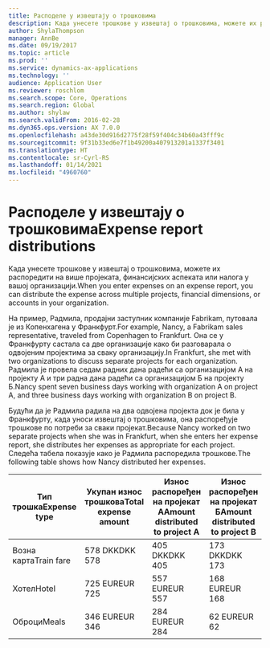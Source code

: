 ```yaml
---
title: Расподеле у извештају о трошковима
description: Када унесете трошкове у извештај о трошковима, можете их распоредити на више пројеката, правних лица или налога у вашој организацији.
author: ShylaThompson
manager: AnnBe
ms.date: 09/19/2017
ms.topic: article
ms.prod: ''
ms.service: dynamics-ax-applications
ms.technology: ''
audience: Application User
ms.reviewer: roschlom
ms.search.scope: Core, Operations
ms.search.region: Global
ms.author: shylaw
ms.search.validFrom: 2016-02-28
ms.dyn365.ops.version: AX 7.0.0
ms.openlocfilehash: a43de30d916d2775f28f59f404c34b60a43fff9c
ms.sourcegitcommit: 9f31b33ed6e7f1b49200a407913201a1337f3401
ms.translationtype: HT
ms.contentlocale: sr-Cyrl-RS
ms.lasthandoff: 01/14/2021
ms.locfileid: "4960760"
---
```

# <a name="expense-report-distributions"></a><span data-ttu-id="b00f1-103">Расподеле у извештају о трошковима</span><span class="sxs-lookup"><span data-stu-id="b00f1-103">Expense report distributions</span></span>

<span data-ttu-id="b00f1-104">Када унесете трошкове у извештај о трошковима, можете их распоредити на више пројеката, финансијских аспеката или налога у вашој организацији.</span><span class="sxs-lookup"><span data-stu-id="b00f1-104">When you enter expenses on an expense report, you can distribute the expense across multiple projects, financial dimensions, or accounts in your organization.</span></span>

<span data-ttu-id="b00f1-105">На пример, Радмила, продајни заступник компаније Fabrikam, путовала је из Копенхагена у Франкфурт.</span><span class="sxs-lookup"><span data-stu-id="b00f1-105">For example, Nancy, a Fabrikam sales representative, traveled from Copenhagen to Frankfurt.</span></span> <span data-ttu-id="b00f1-106">Она се у Франкфурту састала са две организације како би разговарала о одвојеним пројектима за сваку организацију.</span><span class="sxs-lookup"><span data-stu-id="b00f1-106">In Frankfurt, she met with two organizations to discuss separate projects for each organization.</span></span> <span data-ttu-id="b00f1-107">Радмила је провела седам радних дана радећи са организацијом А на пројекту А и три радна дана радећи са организацијом Б на пројекту Б.</span><span class="sxs-lookup"><span data-stu-id="b00f1-107">Nancy spent seven business days working with organization A on project A, and three business days working with organization B on project B.</span></span>

<span data-ttu-id="b00f1-108">Будући да је Радмила радила на два одвојена пројекта док је била у Франкфурту, када уноси извештај о трошковима, она распоређује трошкове по потреби за сваки пројекат.</span><span class="sxs-lookup"><span data-stu-id="b00f1-108">Because Nancy worked on two separate projects when she was in Frankfurt, when she enters her expense report, she distributes her expenses as appropriate for each project.</span></span> <span data-ttu-id="b00f1-109">Следећа табела показује како је Радмила распоредила трошкове.</span><span class="sxs-lookup"><span data-stu-id="b00f1-109">The following table shows how Nancy distributed her expenses.</span></span>


| <span data-ttu-id="b00f1-110">Тип трошка</span><span class="sxs-lookup"><span data-stu-id="b00f1-110">Expense type</span></span> | <span data-ttu-id="b00f1-111">Укупан износ трошкова</span><span class="sxs-lookup"><span data-stu-id="b00f1-111">Total expense amount</span></span>|<span data-ttu-id="b00f1-112">Износ распоређен на пројекат А</span><span class="sxs-lookup"><span data-stu-id="b00f1-112">Amount distributed to project A</span></span>| <span data-ttu-id="b00f1-113">Износ распоређен на пројекат Б</span><span class="sxs-lookup"><span data-stu-id="b00f1-113">Amount distributed to project B</span></span> |
|--------------|---------------------|-------------------------------|---------------------------------|
|<span data-ttu-id="b00f1-114">Возна карта</span><span class="sxs-lookup"><span data-stu-id="b00f1-114">Train fare</span></span>   |<span data-ttu-id="b00f1-115">578 DKK</span><span class="sxs-lookup"><span data-stu-id="b00f1-115">DKK 578</span></span>              |<span data-ttu-id="b00f1-116">405 DKK</span><span class="sxs-lookup"><span data-stu-id="b00f1-116">DKK 405</span></span>                        |<span data-ttu-id="b00f1-117">173 DKK</span><span class="sxs-lookup"><span data-stu-id="b00f1-117">DKK 173</span></span>                          |
|<span data-ttu-id="b00f1-118">Хотел</span><span class="sxs-lookup"><span data-stu-id="b00f1-118">Hotel</span></span>         |<span data-ttu-id="b00f1-119">725 EUR</span><span class="sxs-lookup"><span data-stu-id="b00f1-119">EUR 725</span></span>              |<span data-ttu-id="b00f1-120">557 EUR</span><span class="sxs-lookup"><span data-stu-id="b00f1-120">EUR 557</span></span>                        |<span data-ttu-id="b00f1-121">168 EUR</span><span class="sxs-lookup"><span data-stu-id="b00f1-121">EUR 168</span></span>                          |
|<span data-ttu-id="b00f1-122">Оброци</span><span class="sxs-lookup"><span data-stu-id="b00f1-122">Meals</span></span>         |<span data-ttu-id="b00f1-123">346 EUR</span><span class="sxs-lookup"><span data-stu-id="b00f1-123">EUR 346</span></span>              |<span data-ttu-id="b00f1-124">284 EUR</span><span class="sxs-lookup"><span data-stu-id="b00f1-124">EUR 284</span></span>                        |<span data-ttu-id="b00f1-125">62 EUR</span><span class="sxs-lookup"><span data-stu-id="b00f1-125">EUR 62</span></span>                           |

